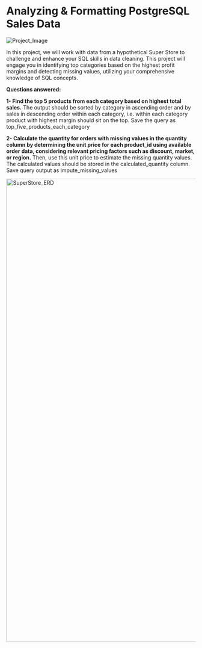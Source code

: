 # Analyzing & Formatting PostgreSQL Sales Data

![Project_Image](https://github.com/user-attachments/assets/92de57b7-e0ba-4e5d-8740-c011312b7109)

In this project, we will work with data from a hypothetical Super Store to challenge and enhance your SQL skills in data cleaning. This project will engage you in identifying top categories based on the highest profit margins and detecting missing values, utilizing your comprehensive knowledge of SQL concepts.

**Questions answered:**

**1- Find the top 5 products from each category based on highest total sales.**
The output should be sorted by category in ascending order and by sales in descending order within each category, i.e. within each category product with highest margin should sit on the top. Save the       query as top_five_products_each_category

**2- Calculate the quantity for orders with missing values in the quantity column by determining the unit price for each product_id using available order data, considering relevant pricing factors such as discount, market, or region.**
Then, use this unit price to estimate the missing quantity values. The calculated values should be stored in the calculated_quantity column. Save query output as impute_missing_values

<img width="1550" height="1232" alt="SuperStore_ERD" src="https://github.com/user-attachments/assets/980488ae-220a-4442-99ad-689766183a8b" />
